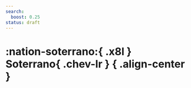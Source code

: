 ```yaml
---
search:
  boost: 0.25
status: draft
---
```


# **:nation-soterrano:**{ .x8l } <br> **Soterrano**{ .chev-lr } { .align-center }